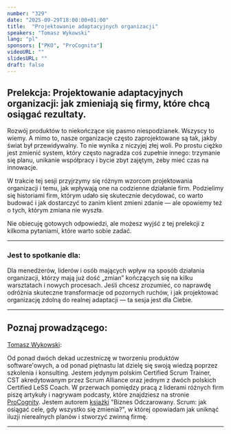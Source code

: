 ```yaml
---
number: "329"
date: "2025-09-29T18:00:00+01:00"
title:  "Projektowanie adaptacyjnych organizacji"
speakers: "Tomasz Wykowski"
lang: "pl"
sponsors: ["PKO", "ProCognita"]
videoURL: ""
slidesURL: ""
draft: false
---
```


## Prelekcja: Projektowanie adaptacyjnych organizacji: jak zmieniają się firmy, które chcą osiągać rezultaty.

Rozwój produktów to niekończące się pasmo niespodzianek. Wszyscy to wiemy. A mimo to, nasze organizacje często zaprojektowane są tak, jakby świat był przewidywalny. To nie wynika z niczyjej złej woli. Po prostu ciężko jest zmienić system, który często nagradza coś zupełnie innego: trzymanie się planu, unikanie współpracy i bycie zbyt zajętym, żeby mieć czas na innowacje.

W trakcie tej sesji przyjrzymy się różnym wzorcom projektowania organizacji i temu, jak wpływają one na codzienne działanie firm. Podzielimy się historiami firm, którym udało się skutecznie decydować, co warto budować i jak dostarczyć to zanim klient zmieni zdanie — ale opowiemy też o tych, którym zmiana nie wyszła.

Nie obiecuję gotowych odpowiedzi, ale możesz wyjść z tej prelekcji z kilkoma pytaniami, które warto sobie zadać.

***
### Jest to spotkanie dla:

Dla menedżerów, liderów i osób mających wpływ na sposób działania organizacji, którzy mają już dość „zmian” kończących się na kilku warsztatach i nowych procesach.
Jeśli chcesz zrozumieć, co naprawdę odróżnia skuteczne transformacje od pozornych ruchów, i jak projektować organizację zdolną do realnej adaptacji — ta sesja jest dla Ciebie.

***

## Poznaj prowadzącego:

<a href="https://www.linkedin.com/in/wykowski/" target="_blank">Tomasz Wykowski</a>:

Od ponad dwóch dekad uczestniczę w tworzeniu produktów software'owych, a od ponad piętnastu lat dzielę się swoją wiedzą poprzez szkolenia i konsulting. Jestem jedynym polskim Certified Scrum Trainer, CST akredytowanym przez Scrum Alliance oraz jednym z dwóch polskich Certified LeSS Coach. W przerwach pomiędzy pracą z liderami różnych firm piszę artykuły i nagrywam podcasty, które znajdziesz na stronie <a href="https://procognita.pl/blog/" target="_blank">ProCognity</a>. Jestem autorem <a href="https://biznesodczarowany.pl/" target="_blank">książki</a> "Biznes Odczarowany. Scrum: jak osiągać cele, gdy wszystko się zmienia?", w której opowiadam jak uniknąć iluzji nierealnych planów i stworzyć zwinną firmę.

***

